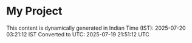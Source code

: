 # My Project

This content is dynamically generated in Indian Time (IST): 2025-07-20 03:21:12 IST
Converted to UTC: 2025-07-19 21:51:12 UTC
